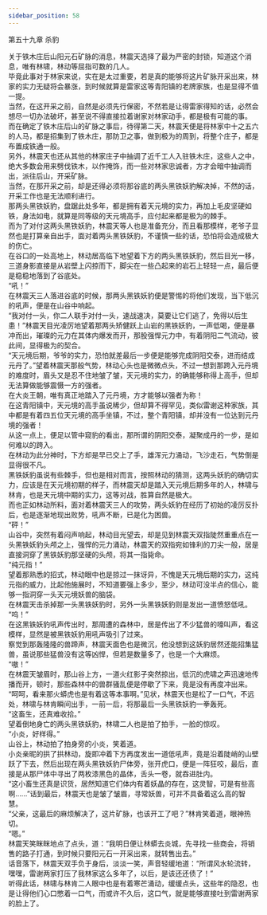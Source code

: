 ```yaml
---
sidebar_position: 58
---
```

 第五十九章 杀豹


关于铁木庄后山阳元石矿脉的消息，林震天选择了最为严密的封锁，知道这个消息，唯有林啸，林动等屈指可数的几人。  
毕竟此事对于林家来说，实在是太过重要，若是真的能够将这片矿脉开采出来，林家的实力无疑将会暴涨，到时候就算是雷家这等青阳镇的老牌家族，也是显得不值一提。  
当然，在这开采之前，自然是必须先行保密，不然若是让得雷家得知的话，必然会想尽一切办法破坏，甚至说不得直接拉着谢家对林家动手，都是极有可能的事。  
而在确定了铁木庄后山的矿脉之事后，待得第二天，林震天便是将林家中十之五六的人马，都是招集到了铁木庄，那防卫之事，做到极为的周到，将整个庄子，都是布置成铁通一般。  
另外，林震天也还从其他的林家庄子中抽调了近千工人入驻铁木庄，这些人之中，绝大多数会用来劈伐铁木，以作掩饰，而一些对林家忠诚者，方才会暗中抽调而出，派往后山，开采矿脉。  
当然，在那开采之前，却是还得必须将那谷底的两头黑铁妖豹解决掉，不然的话，开采工作也是无法顺利进行。  
那两头黑铁妖豹，盘踞此处多年，都是拥有着天元境的实力，再加上毛皮坚硬如铁，身法如电，就算是同等级的天元境高手，应付起来都是极为的棘手。  
而为了对付这两头黑铁妖豹，林震天等人也是准备充分，而且看那模样，老爷子显然也是打算亲自出手，面对着两头黑铁妖豹，不谨慎一些的话，恐怕将会造成极大的伤亡。  
在谷口的一处高地上，林动居高临下地望着下方的两头黑铁妖豹，然后目光一移，三道身影直接是从岩壁上闪掠而下，脚尖在一些凸起来的岩石上轻轻一点，最后便是稳稳地落到了谷底处。  
“吼！”  
在林震天三人落进谷底的时候，那两头黑铁妖豹便是警惕的将他们发现，当下低沉的吼声，便是在山谷中响起。  
“我对付一头，你二人联手对付一头，速战速决，莫要让它们逃了，免得以后生患！”林震天目光凌厉地望着那两头矫健跃上山岩的黑铁妖豹，一声低喝，便是暴冲而出，璀璨的元力在其体内爆发而开，那股强悍元力中，有着阴阳二气流动，彼此间，显得极为的契合。  
“天元境后期，爷爷的实力，恐怕就差最后一步便是能够完成阴阳交泰，进而结成元丹了。”望着林震天那般气势，林动心头也是微微点头，不过一想到那跨入元丹境的难度时，眉头又是忍不住地皱了皱，天元境的实力，的确能够称得上高手，但却无法算做能够震慑一方的强者。  
在大炎王朝，唯有真正地踏入了元丹境，方才能够以强者为称！  
在这青阳镇中，天元境的高手虽说稀少，但却算不得罕见，类似雷谢这种家族，其中都是有着四五位天元境的高手坐镇，不过，整个青阳镇，却并没有一位达到元丹境的强者！  
从这一点上，便足以管中窥豹的看出，那所谓的阴阳交泰，凝聚成丹的一步，是如何难以的跨入。  
在林动为此分神时，下方却是早已交上了手，雄浑元力涌动，飞沙走石，气势倒是显得很不凡。  
黑铁妖豹虽说有些棘手，但也是相对而言，按照林动的猜测，这两头妖豹的确切实力，应该是在天元境初期的样子，而林震天却是踏入天元境后期多年的人，林啸与林肯，也是天元境中期的实力，这等对战，胜算自然是极大。  
而也正如林动所料，面对着林震天三人的攻势，两头妖豹在经历了初始的凌厉反扑后，也是逐渐地现出败势，吼声不断，已是化为困兽。  
“砰！”  
山谷中，突然有着闷声响起，林动目光望去，却是见到林震天双指陡然重重点在一头黑铁妖豹头颅之上，强悍的元力涌动，林震天的双指宛如锋利的刀尖一般，居是直接洞穿了黑铁妖豹那坚硬的头颅，将其一指毙命。  
“纯元指！”  
望着那熟悉的招式，林动眼中也是掠过一抹讶异，不愧是天元境后期的实力，这纯元指的威力，比起他施展时，不知道要强上多少，至少，林动可没半点的信心，能够一指洞穿一头天元境妖兽的脑袋。  
在林震天击杀掉那一头黑铁妖豹时，另外一头黑铁妖豹则是发出一道愤怒低吼。  
“呜！”  
在这黑铁妖豹吼声传出时，那周遭的森林中，居是传出了不少猛兽的嚎叫声，看这模样，显然是被黑铁妖豹用吼声吸引了过来。  
察觉到那轰隆隆的兽蹄声，林震天面色也是微沉，他没想到这妖豹居然还能招集猛兽，虽说那些猛兽没有这等凶悍，但若是数量多了，也是一个大麻烦。  
“嗷！”  
在林震天皱眉时，那山谷上方，一道火红影子突然掠出，低沉的虎啸之声迅速地传播而开，顿时，那些森林中的兽群骚乱便是停歇了下来，竟是没有再度冲出来。  
“呵呵，看来那火蟒虎也是有着这等本事啊。”见状，林震天也是松了一口气，不远处，林啸与林肯瞬间出手，一前一后，将那最后一头黑铁妖豹一拳轰死。  
“这畜生，还真难收拾。”  
望着倒地身亡的两头黑铁妖豹，林啸二人也是拍了拍手，一脸的惊叹。  
“小炎，好样得。”  
山谷上，林动拍了拍身旁的小炎，笑着道。  
小炎亲昵的拱了拱林动，旋即冲着下方再度发出一道低吼声，竟是沿着陡峭的山壁跃了下去，然后出现在两头黑铁妖豹尸体旁，张开虎口，便是一阵狂咬，最后，直接是从那尸体中寻出了两枚漆黑色的晶体，舌头一卷，就吞进肚内。  
“这小畜生还真是识货，居然知道它们体内有着妖晶的存在，这灵智，可是有些高啊……”话到最后，林震天也是皱了皱眉，寻常妖兽，可并不具备着这么高的智慧。  
“父亲，这最后的麻烦解决了，这片矿脉，也该开工了吧？”林肯笑着道，眼神热切。  
“嗯。”  
林震天笑眯眯地点了点头，道：“我明日便让林蟒去炎城，先寻找一些商会，将销售的路子打通，到时候只要阳元石一开采出来，就转售出去。”  
话音落下，林震天双手负于身后，淡淡一笑，声音轻缓地道：“所谓风水轮流转，嘿嘿，雷谢两家打压了我林家这么多年了，以后，是该还还债了！”  
听得此话，林啸与林肯二人眼中也是有着寒芒涌动，缓缓点头，这些年的隐忍，也是让得他们心口憋着一口气，而或许不久后，这口气，就是能够直接吐到雷谢两家的脸上了。  
  
  

